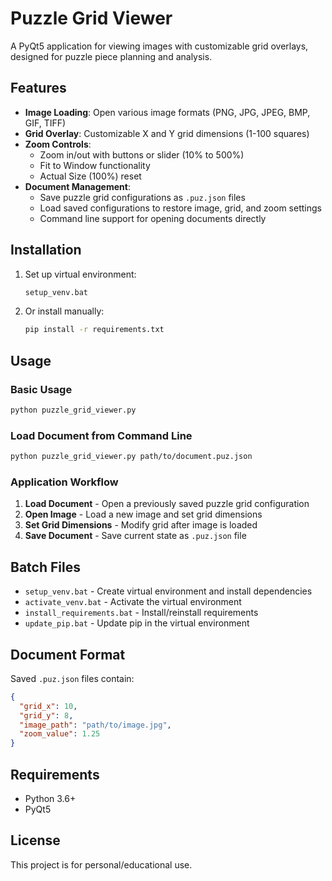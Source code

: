 # Puzzle Grid Viewer

A PyQt5 application for viewing images with customizable grid overlays, designed for puzzle piece planning and analysis.

## Features

- **Image Loading**: Open various image formats (PNG, JPG, JPEG, BMP, GIF, TIFF)
- **Grid Overlay**: Customizable X and Y grid dimensions (1-100 squares)
- **Zoom Controls**: 
  - Zoom in/out with buttons or slider (10% to 500%)
  - Fit to Window functionality
  - Actual Size (100%) reset
- **Document Management**:
  - Save puzzle grid configurations as `.puz.json` files
  - Load saved configurations to restore image, grid, and zoom settings
  - Command line support for opening documents directly

## Installation

1. Set up virtual environment:
   ```bash
   setup_venv.bat
   ```

2. Or install manually:
   ```bash
   pip install -r requirements.txt
   ```

## Usage

### Basic Usage
```bash
python puzzle_grid_viewer.py
```

### Load Document from Command Line
```bash
python puzzle_grid_viewer.py path/to/document.puz.json
```

### Application Workflow
1. **Load Document** - Open a previously saved puzzle grid configuration
2. **Open Image** - Load a new image and set grid dimensions
3. **Set Grid Dimensions** - Modify grid after image is loaded
4. **Save Document** - Save current state as `.puz.json` file

## Batch Files

- `setup_venv.bat` - Create virtual environment and install dependencies
- `activate_venv.bat` - Activate the virtual environment
- `install_requirements.bat` - Install/reinstall requirements
- `update_pip.bat` - Update pip in the virtual environment

## Document Format

Saved `.puz.json` files contain:
```json
{
  "grid_x": 10,
  "grid_y": 8,
  "image_path": "path/to/image.jpg",
  "zoom_value": 1.25
}
```

## Requirements

- Python 3.6+
- PyQt5

## License

This project is for personal/educational use.
